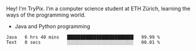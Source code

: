 Hey! I'm TryPix. I'm a computer science student at ETH Zürich, learning the ways of the programming world. 

- Java and Python programming


<!--START_SECTION:waka-->

```text
Java   6 hrs 40 mins   █████████████████████████   99.99 %
Text   0 secs          ░░░░░░░░░░░░░░░░░░░░░░░░░   00.01 %
```

<!--END_SECTION:waka-->

